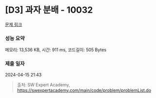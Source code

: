 # [D3] 과자 분배 - 10032 

[문제 링크](https://swexpertacademy.com/main/code/problem/problemDetail.do?contestProbId=AXJZ6_6KCLcDFAU3) 

### 성능 요약

메모리: 13,536 KB, 시간: 911 ms, 코드길이: 505 Bytes

### 제출 일자

2024-04-15 21:43



> 출처: SW Expert Academy, https://swexpertacademy.com/main/code/problem/problemList.do